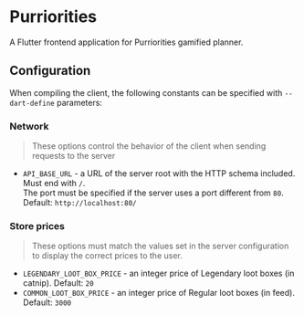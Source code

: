 # Purriorities

A Flutter frontend application for Purriorities gamified planner.

## Configuration

When compiling the client, the following constants can be specified with `--dart-define`
parameters:

### Network

> These options control the behavior of the client when sending requests to the server

- `API_BASE_URL` - a URL of the server root with the HTTP schema included. Must end with `/`.   
  The port must be specified if the server uses a port different from `80`.  
  Default: `http://localhost:80/`

### Store prices

> These options must match the values set in the server configuration to display the correct prices
> to the user.

- `LEGENDARY_LOOT_BOX_PRICE` - an integer price of Legendary loot boxes (in catnip).
  Default: `20`
- `COMMON_LOOT_BOX_PRICE` - an integer price of Regular loot boxes (in feed).
  Default: `3000`

[//]: # (- `CATNIP_TO_FEED_RATE` - an integer amount of feed can be bought for 1 unit of catnip.)

[//]: # ( Default: `1500`)
